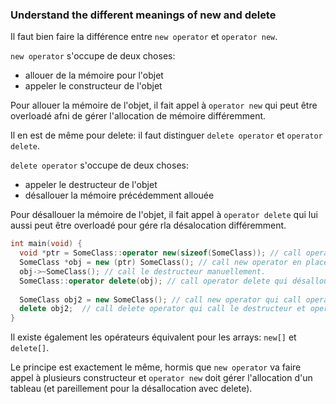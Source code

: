 ### Understand the different meanings of new and delete

Il faut bien faire la différence entre `new operator` et `operator new`.

`new operator` s'occupe de deux choses:
* allouer de la mémoire pour l'objet
* appeler le constructeur de l'objet

Pour allouer la mémoire de l'objet, il fait appel à `operator new` qui peut être overloadé afni de gérer l'allocation de mémoire différemment.

Il en est de même pour delete: il faut distinguer `delete operator` et `operator delete`.

`delete operator` s'occupe de deux choses:
* appeler le destructeur de l'objet
* désallouer la mémoire précédemment allouée

Pour désallouer la mémoire de l'objet, il fait appel à `operator delete` qui lui aussi peut être overloadé pour gére rla désalocation différemment.

```cpp
int main(void) {
  void *ptr = SomeClass::operator new(sizeof(SomeClass)); // call operator new: n'alloue que de la mémoire, sans call le constructeur
  SomeClass *obj = new (ptr) SomeClass(); // call new operator en placement new: call le constructeur et call le placement operator new (qui n'alloue rien car ptr est déjà alloué)
  obj->~SomeClass(); // call le destructeur manuellement.
  SomeClass::operator delete(obj); // call operator delete qui désalloue la mémoire
  
  SomeClass obj2 = new SomeClass(); // call new operator qui call operator new et le constructeur
  delete obj2;  // call delete operator qui call le destructeur et operator delete
}
```

Il existe également les opérateurs équivalent pour les arrays: `new[]` et `delete[]`.

Le principe est exactement le même, hormis que `new operator` va faire appel à plusieurs constructeur et `operator new` doit gérer l'allocation d'un tableau (et pareillement pour la désallocation avec delete).
